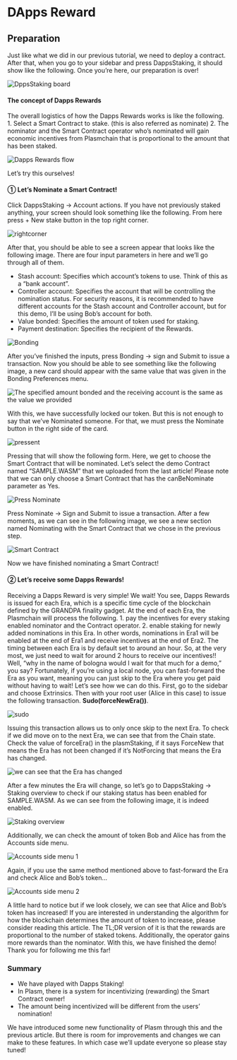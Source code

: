 # DApps Reward

## Preparation

Just like what we did in our previous tutorial, we need to deploy a contract. After that, when you go to your sidebar and press DappsStaking, it should show like the following. Once you’re here, our preparation is over!

![DppsStaking board](https://user-images.githubusercontent.com/6259384/77172548-775dd980-6b01-11ea-9c32-c360a6f09759.png)

#### The concept of Dapps Rewards <a id="the-concept-of-dapps-rewards"></a>

The overall logistics of how the Dapps Rewards works is like the following. 1. Select a Smart Contract to stake. \(this is also referred as nominate\) 2. The nominator and the Smart Contract operator who’s nominated will gain economic incentives from Plasmchain that is proportional to the amount that has been staked.

![Dapps Rewards flow](https://user-images.githubusercontent.com/6259384/77172544-76c54300-6b01-11ea-858f-e73d6388a318.png)

Let’s try this ourselves!

#### ① Let’s Nominate a Smart Contract! <a id="&#x2460;-lets-nominate-a-smart-contract"></a>

Click DappsStaking -&gt; Account actions. If you have not previously staked anything, your screen should look something like the following. From here press + New stake button in the top right corner.

![rightcorner](https://user-images.githubusercontent.com/6259384/77172540-762cac80-6b01-11ea-9215-053c0584f327.png)

After that, you should be able to see a screen appear that looks like the following image. There are four input parameters in here and we’ll go through all of them.

* Stash account: Specifies which account’s tokens to use. Think of this as a “bank account”.
* Controller account: Specifies the account that will be controlling the nomination status. For security reasons, it is recommended to have different accounts for the Stash account and Controller account, but for this demo, I’ll be using Bob’s account for both.
* Value bonded: Specifies the amount of token used for staking.
* Payment destination: Specifies the recipient of the Rewards.

![Bonding](https://user-images.githubusercontent.com/6259384/77172537-75941600-6b01-11ea-8a13-907d18ae8cf1.png)

After you’ve finished the inputs, press Bonding -&gt; sign and Submit to issue a transaction. Now you should be able to see something like the following image, a new card should appear with the same value that was given in the Bonding Preferences menu.

![The specified amount bonded and the receiving account is the same as the value we provided](https://user-images.githubusercontent.com/6259384/77172536-74fb7f80-6b01-11ea-970d-6f649ad28af8.png)

With this, we have successfully locked our token. But this is not enough to say that we’ve Nominated someone. For that, we must press the Nominate button in the right side of the card.

![pressent](https://user-images.githubusercontent.com/6259384/77172535-7462e900-6b01-11ea-8d94-06f8ffba6cb5.png)

Pressing that will show the following form. Here, we get to choose the Smart Contract that will be nominated. Let’s select the demo Contract named “SAMPLE.WASM” that we uploaded from the last article! Please note that we can only choose a Smart Contract that has the canBeNominate parameter as Yes.

![Press Nominate](https://user-images.githubusercontent.com/6259384/77172533-73ca5280-6b01-11ea-9a67-01357aa6f9eb.png)

Press Nominate -&gt; Sign and Submit to issue a transaction. After a few moments, as we can see in the following image, we see a new section named Nominating with the Smart Contract that we chose in the previous step.

![Smart Contract](https://user-images.githubusercontent.com/6259384/77172532-7331bc00-6b01-11ea-93df-6b7dd61fec66.png)

Now we have finished nominating a Smart Contract!

#### ② Let’s receive some Dapps Rewards! <a id="&#x2461;-lets-receive-some-dapps-rewards"></a>

Receiving a Dapps Reward is very simple! We wait! You see, Dapps Rewards is issued for each Era, which is a specific time cycle of the blockchain defined by the GRANDPA finality gadget. At the end of each Era, the Plasmchain will process the following. 1. pay the incentives for every staking enabled nominator and the Contract operator. 2. enable staking for newly added nominations in this Era. In other words, nominations in Era1 will be enabled at the end of Era1 and receive incentives at the end of Era2. The timing between each Era is by default set to around an hour. So, at the very most, we just need to wait for around 2 hours to receive our incentives!! Well, “why in the name of bologna would I wait for that much for a demo,” you say? Fortunately, if you’re using a local node, you can fast-forward the Era as you want, meaning you can just skip to the Era where you get paid without having to wait! Let’s see how we can do this. First, go to the sidebar and choose Extrinsics. Then with your root user \(Alice in this case\) to issue the following transaction. **Sudo\(forceNewEra\(\)\)**.

![sudo](https://user-images.githubusercontent.com/6259384/77172531-7331bc00-6b01-11ea-98d4-8d132a91ee58.png)

Issuing this transaction allows us to only once skip to the next Era. To check if we did move on to the next Era, we can see that from the Chain state. Check the value of forceEra\(\) in the plasmStaking, if it says ForceNew that means the Era has not been changed if it’s NotForcing that means the Era has changed.

![we can see that the Era has changed](https://user-images.githubusercontent.com/6259384/77172529-72992580-6b01-11ea-88ef-cb9588cdf829.png)

After a few minutes the Era will change, so let’s go to DappsStaking -&gt; Staking overview to check if our staking status has been enabled for SAMPLE.WASM. As we can see from the following image, it is indeed enabled.

![Staking overview](https://user-images.githubusercontent.com/6259384/77172527-72008f00-6b01-11ea-9898-a07f8b1f2929.png)

Additionally, we can check the amount of token Bob and Alice has from the Accounts side menu.

![Accounts side menu 1](https://user-images.githubusercontent.com/6259384/77172525-7167f880-6b01-11ea-8198-6b13863c0f3c.png)

Again, if you use the same method mentioned above to fast-forward the Era and check Alice and Bob’s token…

![Accounts side menu 2](https://user-images.githubusercontent.com/6259384/77172516-6f059e80-6b01-11ea-8c73-0a0dd424a432.png)

A little hard to notice but if we look closely, we can see that Alice and Bob’s token has increased! If you are interested in understanding the algorithm for how the blockchain determines the amount of token to increase, please consider reading this article. The TL;DR version of it is that the rewards are proportional to the number of staked tokens. Additionally, the operator gains more rewards than the nominator. With this, we have finished the demo! Thank you for following me this far!

### Summary <a id="summary"></a>

* We have played with Dapps Staking!
* In Plasm, there is a system for incentivizing \(rewarding\) the Smart Contract owner!
* The amount being incentivized will be different from the users’ nomination!

We have introduced some new functionality of Plasm through this and the previous article. But there is room for improvements and changes we can make to these features. In which case we’ll update everyone so please stay tuned!

